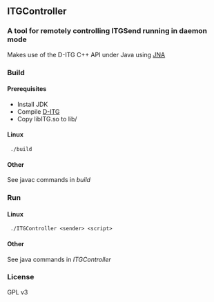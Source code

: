 ## ITGController
### A tool for remotely controlling ITGSend running in daemon mode
Makes use of the D-ITG C++ API under Java using [JNA](https://github.com/twall/jna)

### Build
#### Prerequisites
- Install JDK
- Compile [D-ITG](http://traffic.comics.unina.it/software/ITG/download.php)
- Copy libITG.so to lib/

#### Linux
     ./build
     
#### Other
See javac commands in *build*

### Run
#### Linux
     ./ITGController <sender> <script>

#### Other
See java commands in *ITGController*

### License
GPL v3
